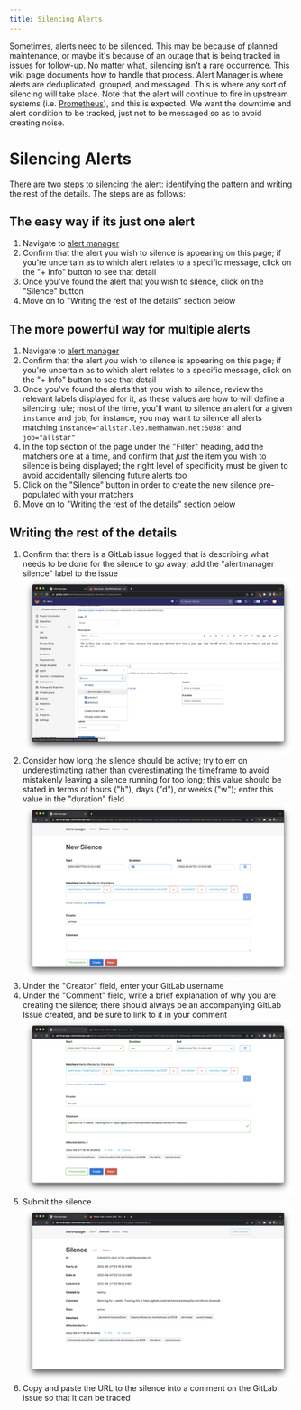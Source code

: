 ```yaml
---
title: Silencing Alerts
---
```

Sometimes, alerts need to be silenced. This may be because of planned maintenance, or maybe it's because of an outage that is being tracked in issues for follow-up. No matter what, silencing isn't a rare occurrence. This wiki page documents how to handle that process. Alert Manager is where alerts are deduplicated, grouped, and messaged. This is where any sort of silencing will take place. Note that the alert will continue to fire in upstream systems (i.e. [Prometheus](https://prometheus.ingress.k8s.memhamwan.net)), and this is expected. We want the downtime and alert condition to be tracked, just not to be messaged so as to avoid creating noise.

# Silencing Alerts

There are two steps to silencing the alert: identifying the pattern and writing the rest of the details. The steps are as follows:

## The easy way if its just one alert

1. Navigate to [alert manager](https://alertmanager.ingress.k8s.memhamwan.net/#/alerts)
2. Confirm that the alert you wish to silence is appearing on this page; if you're uncertain as to which alert relates to a specific message, click on the "+ Info" button to see that detail
3. Once you've found the alert that you wish to silence, click on the "Silence" button
4. Move on to "Writing the rest of the details" section below 

## The more powerful way for multiple alerts

1. Navigate to [alert manager](https://alertmanager.ingress.k8s.memhamwan.net/#/alerts)
2. Confirm that the alert you wish to silence is appearing on this page; if you're uncertain as to which alert relates to a specific message, click on the "+ Info" button to see that detail
3. Once you've found the alerts that you wish to silence, review the relevant labels displayed for it, as these values are how to will define a silencing rule; most of the time, you'll want to silence an alert for a given `instance` and `job`; for instance, you may want to silence all alerts matching `instance="allstar.leb.memhamwan.net:5038"` and `job="allstar"`
4. In the top section of the page under the "Filter" heading, add the matchers one at a time, and confirm that _just_ the item you wish to silence is being displayed; the right level of specificity must be given to avoid accidentally silencing future alerts too
5. Click on the "Silence" button in order to create the new silence pre-populated with your matchers
6. Move on to "Writing the rest of the details" section below

## Writing the rest of the details

1. Confirm that there is a GitLab issue logged that is describing what needs to be done for the silence to go away; add the "alertmanager silence" label to the issue
   ![Screen_Shot_2022-08-27_at_6.15.01_PM](images/step-1.png)
2. Consider how long the silence should be active; try to err on underestimating rather than overestimating the timeframe to avoid mistakenly leaving a silence running for too long; this value should be stated in terms of hours ("h"), days ("d"), or weeks ("w"); enter this value in the "duration" field
   ![Screen_Shot_2022-08-27_at_6.13.48_PM](images/step-2.png)
2. Under the "Creator" field, enter your GitLab username
3. Under the "Comment" field, write a brief explanation of why you are creating the silence; there should always be an accompanying GitLab Issue created, and be sure to link to it in your comment
   ![Screen_Shot_2022-08-27_at_6.16.21_PM](images/step-3.png)
4. Submit the silence
   ![Screen_Shot_2022-08-27_at_6.16.24_PM](images/step-4.png)
5. Copy and paste the URL to the silence into a comment on the GitLab issue so that it can be traced
